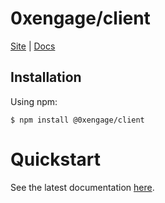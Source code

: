 # 0xengage/client

[Site](https://0xengage.github.io) |
[Docs](https://0xengage.github.io)


## Installation

Using npm:
```shell
$ npm install @0xengage/client
```

# Quickstart

See the latest documentation [here](https://0xengage.github.io/).
